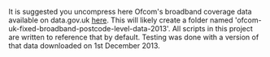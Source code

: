 It is suggested you uncompress here Ofcom's broadband coverage data available on data.gov.uk [here](http://data.gov.uk/dataset/broadband-coverage). This will likely create a folder named 'ofcom-uk-fixed-broadband-postcode-level-data-2013'. All scripts in this project are written to reference that by default. Testing was done with a version of that data downloaded on 1st December 2013.